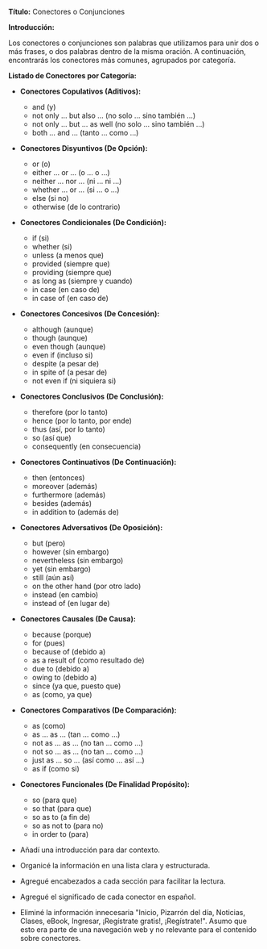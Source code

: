 **Título:** Conectores o Conjunciones

**Introducción:**

Los conectores o conjunciones son palabras que utilizamos para unir dos o más frases, o dos palabras dentro de la misma oración. A continuación, encontrarás los conectores más comunes, agrupados por categoría.

**Listado de Conectores por Categoría:**

*   **Conectores Copulativos (Aditivos):**
    *   and (y)
    *   not only … but also … (no solo … sino también …)
    *   not only … but … as well (no solo … sino también …)
    *   both … and … (tanto … como …)

*   **Conectores Disyuntivos (De Opción):**
    *   or (o)
    *   either … or … (o … o …)
    *   neither … nor … (ni … ni …)
    *   whether … or … (si … o …)
    *   else (si no)
    *   otherwise (de lo contrario)

*   **Conectores Condicionales (De Condición):**
    *   if (si)
    *   whether (si)
    *   unless (a menos que)
    *   provided (siempre que)
    *   providing (siempre que)
    *   as long as (siempre y cuando)
    *   in case (en caso de)
    *   in case of (en caso de)

*   **Conectores Concesivos (De Concesión):**
    *   although (aunque)
    *   though (aunque)
    *   even though (aunque)
    *   even if (incluso si)
    *   despite (a pesar de)
    *   in spite of (a pesar de)
    *   not even if (ni siquiera si)

*   **Conectores Conclusivos (De Conclusión):**
    *   therefore (por lo tanto)
    *   hence (por lo tanto, por ende)
    *   thus (así, por lo tanto)
    *   so (así que)
    *   consequently (en consecuencia)

*   **Conectores Continuativos (De Continuación):**
    *   then (entonces)
    *   moreover (además)
    *   furthermore (además)
    *   besides (además)
    *   in addition to (además de)

*   **Conectores Adversativos (De Oposición):**
    *   but (pero)
    *   however (sin embargo)
    *   nevertheless (sin embargo)
    *   yet (sin embargo)
    *   still (aún así)
    *   on the other hand (por otro lado)
    *   instead (en cambio)
    *   instead of (en lugar de)

*   **Conectores Causales (De Causa):**
    *   because (porque)
    *   for (pues)
    *   because of (debido a)
    *   as a result of (como resultado de)
    *   due to (debido a)
    *   owing to (debido a)
    *   since (ya que, puesto que)
    *   as (como, ya que)

*   **Conectores Comparativos (De Comparación):**
    *   as (como)
    *   as … as … (tan … como …)
    *   not as … as … (no tan … como …)
    *   not so … as … (no tan … como …)
    *   just as … so … (así como … así …)
    *   as if (como si)

*   **Conectores Funcionales (De Finalidad Propósito):**
    *   so (para que)
    *   so that (para que)
    *   so as to (a fin de)
    *   so as not to (para no)
    *   in order to (para)
    


*   Añadí una introducción para dar contexto.
*   Organicé la información en una lista clara y estructurada.
*   Agregué encabezados a cada sección para facilitar la lectura.
*  Agregué el significado de cada conector en español.
*   Eliminé la información innecesaria "Inicio, Pizarrón del día, Noticias, Clases, eBook, Ingresar, ¡Regístrate gratis!, ¡Regístrate!". Asumo que esto era parte de una navegación web y no relevante para el contenido sobre conectores.

